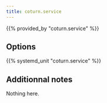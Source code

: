 ```yaml
---
title: coturn.service
---
```


{{% provided_by "coturn.service" %}}

## Options

{{% systemd_unit "coturn.service" %}}

## Additionnal notes

Nothing here.